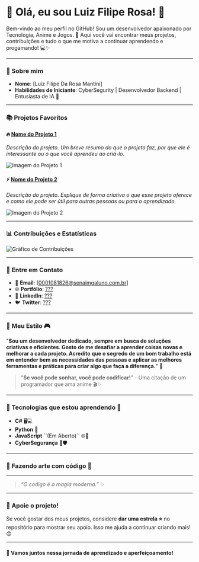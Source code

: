 # 👾 Olá, eu sou **Luiz Filipe Rosa**! 👾

Bem-vindo ao meu perfil no GitHub! Sou um desenvolvedor apaixonado por Tecnologia, Anime e Jogos. 🌸 Aqui você vai encontrar meus projetos, contribuições e tudo o que me motiva a continuar aprendendo e progamando! 💻✨

---

### 🌟 **Sobre mim**

- **Nome**: [Luiz Filipe Da Rosa Mantini]
- **Habilidades de Iniciante**: CyberSegurity | Desenvolvedor Backend | Entusiasta de IA 🤖

---

### 📚 **Projetos Favoritos**

#### 🔥 [**Nome do Projeto 1**](link-para-o-repositorio) 
_Descrição do projeto. Um breve resumo do que o projeto faz, por que ele é interessante ou o que você aprendeu ao criá-lo._

![Imagem do Projeto 1](https://tecnogeek.com.br/wp-content/uploads/2023/06/Douluo-Dalu.jpg)

#### ⚡ [**Nome do Projeto 2**](link-para-o-repositorio)
_Descrição do projeto. Explique de forma criativa o que esse projeto oferece e como ele pode ser útil para outras pessoas ou para o aprendizado._

![Imagem do Projeto 2](https://i.ytimg.com/vi/bsDX_AGWTAY/maxresdefault.jpg)

---

### 📊 **Contribuições e Estatísticas**

![Gráfico de Contribuições](https://github-readme-stats.vercel.app/api?username=LuizFRosa&show_icons=true&hide_title=true&count_private=true&hide=prs)

---

### 💫 **Entre em Contato**

- 💌 **Email**: [0001081826@senaimgaluno.com.br]
- 🌐 **Portfólio**: [???](https://seu-portfolio.com)
- 🔗 **LinkedIn**: [???](https://linkedin.com/in/seu-linkedin)
- 🐦 **Twitter**: [???](https://twitter.com/seu-twitter)

---

### 📖 **Meu Estilo** 🎮

"**Sou um desenvolvedor dedicado, sempre em busca de soluções criativas e eficientes. Gosto de me desafiar a aprender coisas novas e melhorar a cada projeto. Acredito que o segredo de um bom trabalho está em entender bem as necessidades das pessoas e aplicar as melhores ferramentas e práticas para criar algo que faça a diferença.**" 👾

> "**Se você pode sonhar, você pode codificar!**" - Uma citação de um programador que ama anime 🎬✨

---

### 🚀 **Tecnologias que estou aprendendo** 🌱

- **C#** 🖥️💻
- **Python** 🐍
- **JavaScript** ´´(Em Aberto)´´ 🌐🔧
- **CyberSegurança** 🔐🛡️

---

### 🎨 **Fazendo arte com código** 🎨

---

> *“O código é a magia moderna.”* ✨

---

### 💖 **Apoie o projeto!**
Se você gostar dos meus projetos, considere **dar uma estrela ⭐** no repositório para mostrar seu apoio. Isso me ajuda a continuar criando mais! 😊

---

#### 🖤 **Vamos juntos nessa jornada de aprendizado e aperfeiçoamento!**
